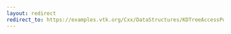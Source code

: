 ```yaml
---
layout: redirect
redirect_to: https://examples.vtk.org/Cxx/DataStructures/KDTreeAccessPoints/
---
```

